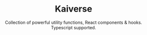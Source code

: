 <div align="center">
<h1>Kaiverse</h1>

<p>Collection of powerful utility functions, React components & hooks. Typescript supported.</p>
</div>
